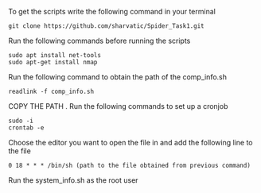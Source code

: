 To get the scripts write the following command in your terminal
```
git clone https://github.com/sharvatic/Spider_Task1.git
```
Run the following commands before running the scripts
```
sudo apt install net-tools
sudo apt-get install nmap
```
Run the following command to obtain the path of the comp_info.sh 
```
readlink -f comp_info.sh
```
COPY THE PATH .
Run the following commands to set up a cronjob
```
sudo -i
crontab -e
```
Choose the editor you want to open the file in and add the following line to the file
```
0 18 * * * /bin/sh (path to the file obtained from previous command)
```
Run the system_info.sh as the root user
